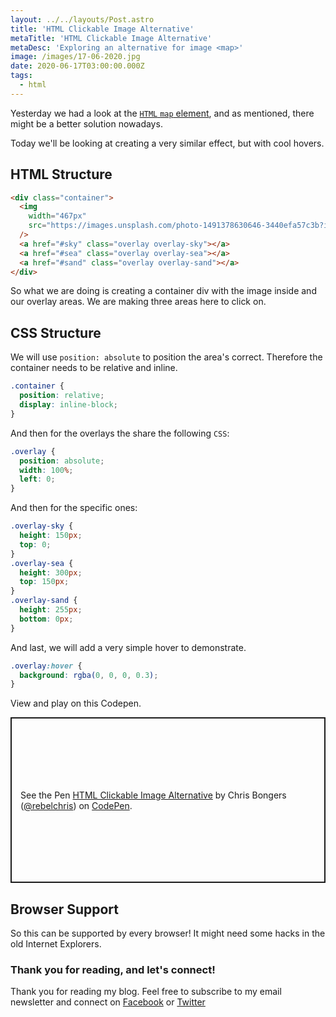 ```yaml
---
layout: ../../layouts/Post.astro
title: 'HTML Clickable Image Alternative'
metaTitle: 'HTML Clickable Image Alternative'
metaDesc: 'Exploring an alternative for image <map>'
image: /images/17-06-2020.jpg
date: 2020-06-17T03:00:00.000Z
tags:
  - html
---
```


Yesterday we had a look at the [`HTML` `map` element](https://daily-dev-tips.com/posts/html-image-map/), and as mentioned, there might be a better solution nowadays.

Today we'll be looking at creating a very similar effect, but with cool hovers.

## HTML Structure

```html
<div class="container">
  <img
    width="467px"
    src="https://images.unsplash.com/photo-1491378630646-3440efa57c3b?ixlib=rb-1.2.1&ixid=eyJhcHBfaWQiOjEyMDd9&auto=format&fit=crop&w=934&q=80"
  />
  <a href="#sky" class="overlay overlay-sky"></a>
  <a href="#sea" class="overlay overlay-sea"></a>
  <a href="#sand" class="overlay overlay-sand"></a>
</div>
```

So what we are doing is creating a container div with the image inside and our overlay areas. We are making three areas here to click on.

## CSS Structure

We will use `position: absolute` to position the area's correct. Therefore the container needs to be relative and inline.

```css
.container {
  position: relative;
  display: inline-block;
}
```

And then for the overlays the share the following `CSS`:

```css
.overlay {
  position: absolute;
  width: 100%;
  left: 0;
}
```

And then for the specific ones:

```css
.overlay-sky {
  height: 150px;
  top: 0;
}
.overlay-sea {
  height: 300px;
  top: 150px;
}
.overlay-sand {
  height: 255px;
  bottom: 0px;
}
```

And last, we will add a very simple hover to demonstrate.

```css
.overlay:hover {
  background: rgba(0, 0, 0, 0.3);
}
```

View and play on this Codepen.

<p class="codepen" data-height="265" data-theme-id="dark" data-default-tab="html,result" data-user="rebelchris" data-slug-hash="yLeaagr" style="height: 265px; box-sizing: border-box; display: flex; align-items: center; justify-content: center; border: 2px solid; margin: 1em 0; padding: 1em;" data-pen-title="HTML Clickable Image Alternative">
  <span>See the Pen <a href="https://codepen.io/rebelchris/pen/yLeaagr">
  HTML Clickable Image Alternative</a> by Chris Bongers (<a href="https://codepen.io/rebelchris">@rebelchris</a>)
  on <a href="https://codepen.io">CodePen</a>.</span>
</p>
<script async src="https://static.codepen.io/assets/embed/ei.js"></script>

## Browser Support

So this can be supported by every browser! It might need some hacks in the old Internet Explorers.

### Thank you for reading, and let's connect!

Thank you for reading my blog. Feel free to subscribe to my email newsletter and connect on [Facebook](https://www.facebook.com/DailyDevTipsBlog) or [Twitter](https://twitter.com/DailyDevTips1)
